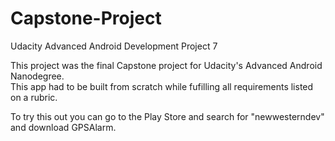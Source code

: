 # Capstone-Project
Udacity Advanced Android Development Project 7

This project was the final Capstone project for Udacity's Advanced Android Nanodegree.  
This app had to be built from scratch while fufilling all requirements listed on a rubric.

To try this out you can go to the Play Store and search for "newwesterndev" and download GPSAlarm.
